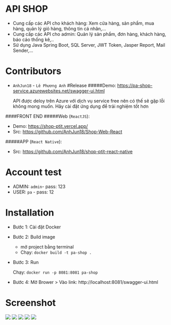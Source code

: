 # API SHOP
- Cung cấp các API cho khách hàng: Xem cửa hàng, sản phẩm, mua hàng, quản lý 
  giỏ hàng, thông tin cá nhân,... 
- Cung cấp các API cho admin: Quản lý sản phẩm, đơn hàng, khách hàng, báo cáo thống kê,..
- Sử dụng Java Spring Boot, SQL Server, JWT Token, Jasper Report, Mail Sender,...
# Contributors
- `AnhJun18` -  `Lê Phương Anh`
#Release
#####Demo:  https://pa-shop-service.azurewebsites.net/swagger-ui.html
  
    API được deloy trên Azure với dịch vụ service free nên có thế sẽ gặp lỗi không mong muốn.
    Hãy cài đặt ứng dụng để trải nghiệm tốt hơn


####FRONT END
#####Web (`ReactJS`):
   - Demo: https://shop-ptit.vercel.app/
   - Src: https://github.com/AnhJun18/Shop-Web-React


#####APP (`React Native`):
- Src: https://github.com/AnhJun18/shop-ptit-react-native
# Account test
- ADMIN:  `admin`- pass: 123
- USER:   `pa`   - pass: 12

# Installation
- Bước 1: Cài đặt Docker
- Bước 2: Build image
  + mở project bằng terminal
  + Chạy: `docker build -t pa-shop .`
  
- Bước 3: Run
  
  Chạy: `docker run -p 8081:8081 pa-shop`
- Bước 4: Mở Brower > Vào link: 
  http://localhost:8081/swagger-ui.html

# Screenshot
![](https://user-images.githubusercontent.com/81857289/230708435-94219e7a-910b-49d1-a330-d847071b4c2e.png)
![](https://user-images.githubusercontent.com/81857289/230708534-369f70c8-9ed1-4f10-bbf5-8201a6847a2b.png)
![](https://user-images.githubusercontent.com/81857289/230708579-43bbfb73-a1cd-4eea-85d7-5a325bf8c2f8.png)
![](https://user-images.githubusercontent.com/81857289/230708613-a283dbc4-2cc4-4112-aeaa-3130875a93ac.png)
![](https://user-images.githubusercontent.com/81857289/230708983-2f069644-6fb6-4945-ab8d-302f03a9e990.png)